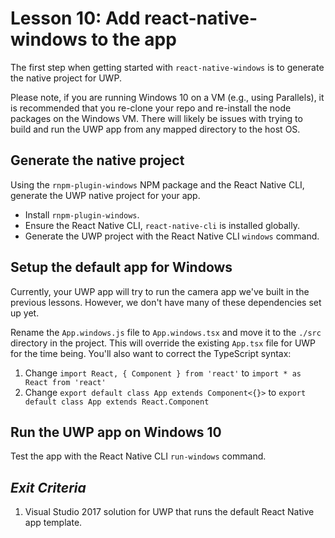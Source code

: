 # Lesson 10: Add react-native-windows to the app

The first step when getting started with `react-native-windows` is to generate the native project for UWP.

Please note, if you are running Windows 10 on a VM (e.g., using Parallels), it is recommended that you re-clone your repo and re-install the node packages on the Windows VM. There will likely be issues with trying to build and run the UWP app from any mapped directory to the host OS.

## Generate the native project

Using the `rnpm-plugin-windows` NPM package and the React Native CLI, generate the UWP native project for your app.

- Install `rnpm-plugin-windows`.
- Ensure the React Native CLI, `react-native-cli` is installed globally.
- Generate the UWP project with the React Native CLI `windows` command.

## Setup the default app for Windows

Currently, your UWP app will try to run the camera app we've built in the previous lessons. However, we don't have many of these dependencies set up yet.

Rename the `App.windows.js` file to `App.windows.tsx` and move it to the `./src` directory in the project. This will override the existing `App.tsx` file for UWP for the time being. You'll also want to correct the TypeScript syntax:

1. Change `import React, { Component } from 'react'` to `import * as React from 'react'`
2. Change `export default class App extends Component<{}>` to `export default class App extends React.Component`

## Run the UWP app on Windows 10

Test the app with the React Native CLI `run-windows` command.

## _Exit Criteria_
1. Visual Studio 2017 solution for UWP that runs the default React Native app template.
